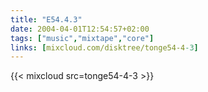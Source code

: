 ```yaml
---
title: "E54.4.3"
date: 2004-04-01T12:54:57+02:00
tags: ["music","mixtape","core"]
links: [mixcloud.com/disktree/tonge54-4-3]
---
```

{{< mixcloud src=tonge54-4-3 >}}
